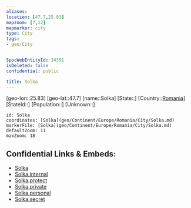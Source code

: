 ```yaml
---
aliases: 
location: [47.7,25.83]
mapzoom: [7,12] 
mapmarker: city 
type: City
tags:
- geo/City


SpocWebEntityId: 34351
isDeleted: false
confidential: public

title: Solka
---
```

[geo-lon::25.83]
[geo-lat::47.7]
[name::Solka]
[State::]
[Country::[Romania](geo/Continent/Europe/Romania.md)]
[StateId::]
[Population::]
[Unknown::]


```leaflet
id: Solka
coordinates: [Solka](geo/Continent/Europe/Romania/City/Solka.md)
markerFile: [Solka](geo/Continent/Europe/Romania/City/Solka.md)
defaultZoom: 11 
maxZoom: 18
```


## Confidential Links & Embeds: 
- [Solka](../../../../../../_public/geo/Continent/Europe/Romania/City/Solka.md) 
- [Solka.internal](../../../../../../_internal/geo/Continent/Europe/Romania/City/Solka.internal.md) 
- [Solka.protect](../../../../../../_protect/geo/Continent/Europe/Romania/City/Solka.protect.md) 
- [Solka.private](../../../../../../_private/geo/Continent/Europe/Romania/City/Solka.private.md) 
- [Solka.personal](../../../../../../_personal/geo/Continent/Europe/Romania/City/Solka.personal.md) 
- [Solka.secret](../../../../../../_secret/geo/Continent/Europe/Romania/City/Solka.secret.md) 
